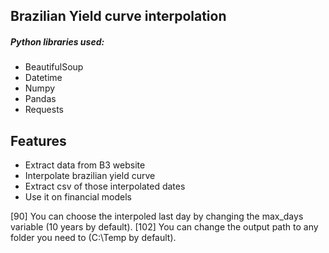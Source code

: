 ## Brazilian Yield curve interpolation

##### Python libraries used:
- BeautifulSoup
- Datetime
- Numpy
- Pandas
- Requests

## Features
- Extract data from B3 website
- Interpolate brazilian yield curve
- Extract csv of those interpolated dates
- Use it on financial models

[90] You can choose the interpoled last day by changing the max_days variable (10 years by default).
[102] You can change the output path to any folder you need to (C:\Temp by default).